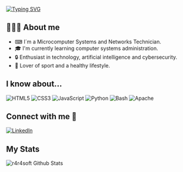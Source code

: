 [![Typing SVG](https://readme-typing-svg.herokuapp.com?font=Kanit&size=16&pause=1000&random=false&width=435&lines=Hey+there%2C+I'm+Rafael+Jim%C3%A9nez!+%F0%9F%91%8B)](https://git.io/typing-svg)

## 👨🏻‍💻 About me
- ⌨ I´m a Microcomputer Systems and Networks Technician.
- 🎓 I'm currently learning computer systems administration.
- 🔒 Enthusiast in technology, artificial intelligence and cybersecurity.
- 🌱 Lover of sport and a healthy lifestyle.

## I know about...
![HTML5](https://img.shields.io/badge/html5-%23E34F26.svg?style=for-the-badge&logo=html5&logoColor=white)
![CSS3](https://img.shields.io/badge/CSS3-1572B6?style=for-the-badge&logo=css3&logoColor=white)
![JavaScript](https://img.shields.io/badge/JavaScript-F7DF1E?style=for-the-badge&logo=javascript&logoColor=black)
![Python](https://img.shields.io/badge/Python-14354C?style=for-the-badge&logo=python&logoColor=white)
![Bash](https://img.shields.io/badge/Shell_Script-121011?style=for-the-badge&logo=gnu-bash&logoColor=white)
![Apache](https://img.shields.io/badge/apache-%23D42029.svg?style=for-the-badge&logo=apache&logoColor=white)

## Connect with me 💬
[![LinkedIn](https://img.icons8.com/external-justicon-lineal-color-justicon/64/000000/external-linkedin-social-media-justicon-lineal-color-justicon.png)]()

## My Stats
![r4r4soft Github Stats](https://github-readme-stats.vercel.app/api?username=r4f4soft&show_icons=true&title_color=fff&icon_color=79ff97&text_color=9f9f9f&bg_color=151515)

<!--
**r4f4soft/r4f4soft** is a ✨ _special_ ✨ repository because its `README.md` (this file) appears on your GitHub profile.

Here are some ideas to get you started:

- 🔭 I’m currently working on ...
- 🌱 I’m currently learning ...
- 👯 I’m looking to collaborate on ...
- 🤔 I’m looking for help with ...
- 💬 Ask me about ...
- 📫 How to reach me: ...
- 😄 Pronouns: ...
- ⚡ Fun fact: ...
-->
